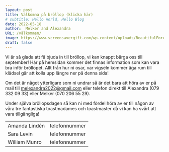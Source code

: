 ```yaml
---
layout: post
title: Välkomna på bröllop (klicka här)
# subtitle: Hello World, Hello Blog
date: 2022-05-18
author:  Melker and Alexandra
URL: /välkommen/
image: https://www.screensavergift.com/wp-content/uploads/BeautifulForest1.jpg
draft: false
---
```


Vi är så glada att få bjuda in till bröllop, vi kan knappt bärga oss till september! Här på hemsidan kommer det finnas information som kan vara bra inför bröllopet. Allt från hur ni osar, var vigseln kommer äga rum till klädsel går att kolla upp längre ner på denna sida!

Om det är något ytterligare som ni undrar så är det bara att höra av er på mail till [melexandra2022@gmail.com](mailto:melexandra2022@gmail.com) eller telefon direkt till Alexandra (079 332 09 33) eller Melker (070 206 55 29).

Under själva bröllopsdagen så kan ni med fördel höra av er till någon av våra tre fantastiska toastmadames och toastmaster då vi kan ha svårt att vara tillgängliga!

<table>
  <tr>
    <td>Amanda Lindén</td>
    <td>telefonnummer</td>
  </tr>
  <tr>
    <td>Sara Levin </td>
    <td>telefonnummer</td>
  </tr>
  <tr>
    <td>William Munro </td>
    <td>telefonnummer</td>
  </tr>
</table>
